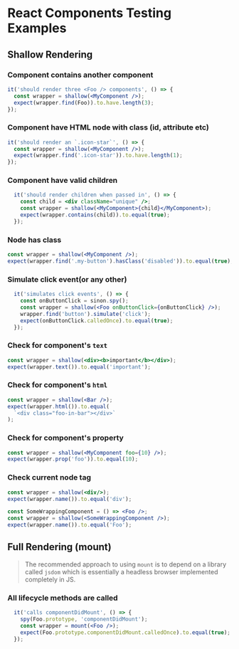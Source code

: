 # React Components Testing Examples

## Shallow Rendering

### Component contains another component

```jsx
it('should render three <Foo /> components', () => {
  const wrapper = shallow(<MyComponent />);
  expect(wrapper.find(Foo)).to.have.length(3);
});
```

### Component have HTML node with class (id, attribute etc)

```jsx
it('should render an `.icon-star`', () => {
  const wrapper = shallow(<MyComponent />);
  expect(wrapper.find('.icon-star')).to.have.length(1);
});
```

### Component have valid children

```jsx
  it('should render children when passed in', () => {
    const child = <div className="unique" />;
    const wrapper = shallow(<MyComponent>{child}</MyComponent>);
    expect(wrapper.contains(child)).to.equal(true);
  });
```

### Node has class

```jsx
const wrapper = shallow(<MyComponent />);
expect(wrapper.find('.my-button').hasClass('disabled')).to.equal(true);
```

### Simulate click event(or any other)

```jsx
  it('simulates click events', () => {
    const onButtonClick = sinon.spy();
    const wrapper = shallow(<Foo onButtonClick={onButtonClick} />);
    wrapper.find('button').simulate('click');
    expect(onButtonClick.calledOnce).to.equal(true);
  });
```

### Check for component's `text`

```jsx
const wrapper = shallow(<div><b>important</b></div>);
expect(wrapper.text()).to.equal('important');
```

### Check for component's `html`

```jsx
const wrapper = shallow(<Bar />);
expect(wrapper.html()).to.equal(
  `<div class="foo-in-bar"></div>`
);
```

### Check for component's property

```jsx
const wrapper = shallow(<MyComponent foo={10} />);
expect(wrapper.prop('foo')).to.equal(10);
```

### Check current node tag

```jsx
const wrapper = shallow(<div/>);
expect(wrapper.name()).to.equal('div');
```

```jsx
const SomeWrappingComponent = () => <Foo />;
const wrapper = shallow(<SomeWrappingComponent />);
expect(wrapper.name()).to.equal('Foo');
```

## Full Rendering (mount)

> The recommended approach to using `mount` is to depend on a library called `jsdom`
> which is essentially a headless browser implemented completely in JS.

### All lifecycle methods are called

```jsx
  it('calls componentDidMount', () => {
    spy(Foo.prototype, 'componentDidMount');
    const wrapper = mount(<Foo />);
    expect(Foo.prototype.componentDidMount.calledOnce).to.equal(true);
  });
```